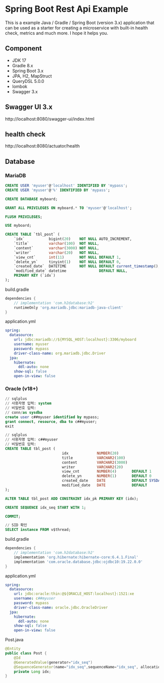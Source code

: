 # Spring Boot Rest Api Example

This is a example Java / Gradle / Spring Boot (version 3.x) application that can be used as a starter for creating a microservice with built-in health check, metrics and much more. I hope it helps you.

## Component

- JDK 17
- Gradle 8.x
- Spring Boot 3.x
- JPA, H2, MapStruct
- QueryDSL 5.0.0
- lombok
- Swagger 3.x

## Swagger UI 3.x

http://localhost:8080/swagger-ui/index.html

## health check

http://localhost:8080/actuator/health

## Database

### MariaDB

```sql
CREATE USER 'myuser'@'localhost' IDENTIFIED BY 'mypass';
CREATE USER 'myuser'@'%' IDENTIFIED BY 'mypass';

CREATE DATABASE myboard;

GRANT ALL PRIVILEGES ON myboard.* TO 'myuser'@'localhost';

FLUSH PRIVILEGES;

USE myboard;

CREATE TABLE `tbl_post` (
    `idx`           bigint(20)    NOT NULL AUTO_INCREMENT,
    `title`         varchar(100)  NOT NULL,
    `content`       varchar(3000) NOT NULL,
    `writer`        varchar(20)   NOT NULL,
    `view_cnt`      int(11)       NOT NULL DEFAULT 1,
    `delete_yn`     tinyint(1)    NOT NULL DEFAULT 0,
    `created_date`  DATETIME      NOT NULL DEFAULT current_timestamp(),
    `modified_date` datetime               DEFAULT NULL,
    PRIMARY KEY (`idx`)
);
```

build.gradle
```groovy
dependencies {
    // implementation 'com.h2database:h2'
    runtimeOnly 'org.mariadb.jdbc:mariadb-java-client'
}
```

application.yml
```yaml
spring:
  datasource:
    url: jdbc:mariadb://${MYSQL_HOST:localhost}:3306/myboard
    username: myuser
    password: mypass
    driver-class-name: org.mariadb.jdbc.Driver
  jpa:
    hibernate:
      ddl-auto: none
    show-sql: false
    open-in-view: false
```

### Oracle (v18+)

```sql
// sqlplus
// 사용자명 입력: system
// 비밀번호 입력:
// conn/as sysdba
create user c##myuser identified by mypass;
grant connect, resource, dba to c##myuser;
exit
```

```sql
// sqlplus
// 사용자명 입력: c##myuser
// 비밀번호 입력:
CREATE TABLE tbl_post (
                          idx             NUMBER(20)                          NOT NULL,
                          title           VARCHAR2(100)                       NOT NULL,
                          content         VARCHAR2(3000)                      NOT NULL,
                          writer          VARCHAR2(20)                        NOT NULL,
                          view_cnt        NUMBER(4)       DEFAULT 1           NOT NULL,
                          delete_yn       NUMBER(1)       DEFAULT 0           NOT NULL,
                          created_date    DATE            DEFAULT SYSDATE     NOT NULL,
                          modified_date   DATE            DEFAULT             NULL
);

ALTER TABLE tbl_post ADD CONSTRAINT idx_pk PRIMARY KEY (idx);

CREATE SEQUENCE idx_seq START WITH 1;

COMMIT;

// SID 확인
SELECT instance FROM v$thread;
```

build.gradle
```groovy
dependencies {
    // implementation 'com.h2database:h2'
    implementation 'org.hibernate:hibernate-core:6.4.1.Final'
    implementation 'com.oracle.database.jdbc:ojdbc10:19.22.0.0'
}
```

application.yml
```yaml
spring:
  datasource:
    url: jdbc:oracle:thin:@${ORACLE_HOST:localhost}:1521:xe
    username: c##myuser
    password: mypass
    driver-class-name: oracle.jdbc.OracleDriver
  jpa:
    hibernate:
      ddl-auto: none
    show-sql: false
    open-in-view: false
```

Post.java
```java
@Entity
public class Post {
    @Id
    @GeneratedValue(generator="idx_seq")
    @SequenceGenerator(name="idx_seq",sequenceName="idx_seq", allocationSize=1)
    private Long idx;
}
```